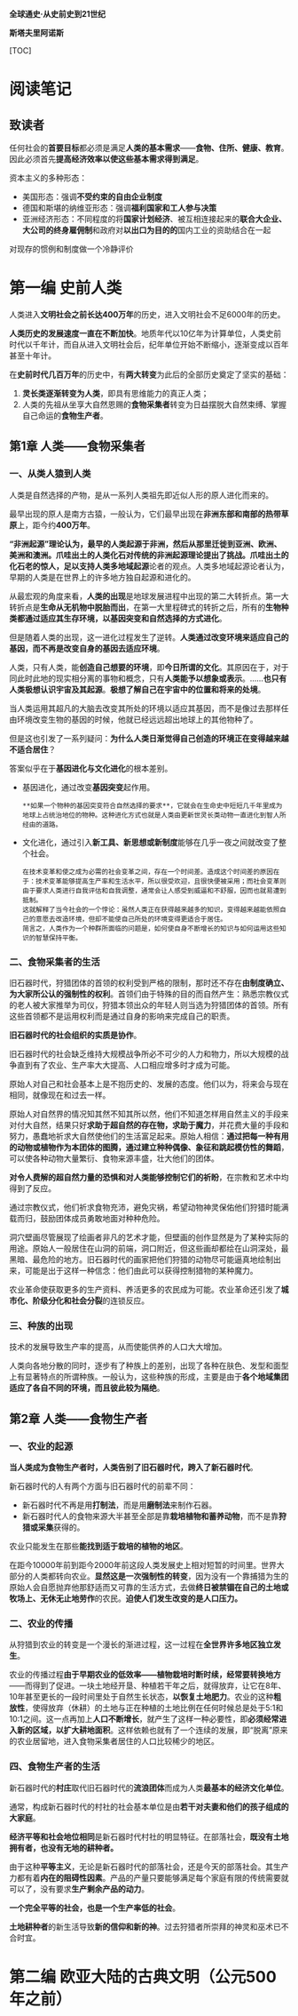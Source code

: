 **全球通史·从史前史到21世纪**

**斯塔夫里阿诺斯**

[TOC]

# 阅读笔记

## 致读者

任何社会的**首要目标**都必须是满足**人类的基本需求**——**食物、住所、健康、教育**。因此必须首先**提高经济效率以使这些基本需求得到满足**。

资本主义的多种形态：

- 美国形态：强调**不受约束的自由企业制度**
- 德国和斯堪的纳维亚形态：强调**福利国家和工人参与决策**
- 亚洲经济形态：不同程度的将**国家计划经济**、被互相连接起来的**联合大企业、大公司的终身雇佣制**和政府对**以出口为目的的**国内工业的资助结合在一起

对现存的惯例和制度做一个冷静评价

# 第一编 史前人类

人类进入**文明社会之前长达400万年**的历史，进入文明社会不足6000年的历史。

**人类历史的发展速度一直在不断加快**。地质年代以10亿年为计算单位，人类史前时代以千年计，而自从进入文明社会后，纪年单位开始不断缩小，逐渐变成以百年甚至十年计。

在**史前时代几百万年**的历史中，有**两大转变**为此后的全部历史奠定了坚实的基础：

1. **灵长类逐渐转变为人类**，即具有思维能力的真正人类；
2. 人类的先祖从坐享大自然恩赐的**食物采集者**转变为日益摆脱大自然束缚、掌握自己命运的**食物生产者**。

## 第1章 人类——食物采集者

### 一、从类人猿到人类

人类是自然选择的产物，是从一系列人类祖先即近似人形的原人进化而来的。

最早出现的原人是南方古猿，一般认为，它们最早出现在**非洲东部和南部的热带草原**上，距今约**400万年**。

**“非洲起源”**理论认为，最早的人类起源于非洲，然后从那里迁徙到亚洲、欧洲、美洲和澳洲。爪哇出土的人类化石对传统的非洲起源理论提出了挑战。爪哇出土的化石老的惊人，足以支持**人类多地域起源**论者的观点。人类多地域起源论者认为，早期的人类是在世界上的许多地方独自起源和进化的。



从最宏观的角度来看，**人类的出现**是地球发展进程中出现的第二大转折点。第一大转折点是**生命从无机物中脱胎而出**，在第一大里程碑式的转折之后，所有的**生物种类都通过适应其生存环境，以基因突变和自然选择的方式进化**。

但是随着人类的出现，这一进化过程发生了逆转。**人类通过改变环境来适应自己的基因，而不再是改变自身的基因去适应环境**。

人类，只有人类，能**创造自己想要的环境**，即**今日所谓的文化**。其原因在于，对于同此时此地的现实相分离的事物和概念，只有**人类能予以想象或表示**。……**也只有人类极想认识宇宙及其起源**。**极想了解自己在宇宙中的位置和将来的处境**。



当人类运用其超凡的大脑去改变其所处的环境以适应其基因，而不是像过去那样任由环境改变生物的基因的时候，他就已经远远超出地球上的其他物种了。

但是这也引发了一系列疑问：**为什么人类日渐觉得自己创造的环境正在变得越来越不适合居住**？

答案似乎在于**基因进化与文化进化**的根本差别。

- 基因进化，通过改变**基因突变**起作用。

  ```
  **如果一个物种的基因突变符合自然选择的要求**，它就会在生命史中短短几千年里成为地球上占统治地位的物种。这种进化方式也就是人类由更新世灵长类动物一直进化到智人所经由的道路。
  ```

- 文化进化，通过引入**新工具、新思想或新制度**能够在几乎一夜之间就改变了整个社会。

  ```
  在技术变革和使之成为必需的社会变革之间，存在一个时间差。造成这个时间差的原因在于：技术变革能够提高生产率和生活水平，所以很受欢迎，且很快便被采用；而社会变革则由于要求人类进行自我评估和自我调整，通常会让人感受到威逼和不舒服，因而也就易遭到抵制。
  这就解释了当今社会的一个悖论：虽然人类正在获得越来越多的知识，变得越来越能依照自己的意愿去改造环境，但却不能使自己所处的环境变得更适合于居住。
  简言之，人类作为一个种群所面临的问题是，如何使自身不断增长的知识与如何运用这些知识的智慧保持平衡。
  ```

### 二、食物采集者的生活

旧石器时代，狩猎团体的首领的权利受到严格的限制，那时还不存在**由制度确立、为大家所公认的强制性的权利**。首领们由于特殊的目的而自然产生：熟悉宗教仪式的老人被大家推举为司仪，狩猎本领出众的年轻人则当选为狩猎团体的首领。所有这些首领都不是运用权利而是通过自身的影响来完成自己的职责。

**旧石器时代的社会组织的实质是协作**。

旧石器时代的社会缺乏维持大规模战争所必不可少的人力和物力，所以大规模的战争直到有了农业、生产率大大提高、人口相应增多时才成为可能。

原始人对自己和社会基本上是不抱历史的、发展的态度。他们以为，将来会与现在相同，就像现在和过去一样。

原始人对自然界的情况知其然不知其所以然，他们不知道怎样用自然主义的手段来对付大自然，结果只好**求助于超自然的存在物，求助于魔力**，并花费大量的手段和努力，愚蠢地祈求大自然使他们的生活富足起来。原始人相信：**通过把每一种有用的动物或植物作为本团体的图腾，通过建立种种偶像、象征和跳起模仿性的舞蹈**，可以使各种动物大量繁衍、食物来源丰盛，壮大他们的团体。

**对令人费解的超自然力量的恐惧和对人类能够控制它们的祈盼**，在宗教和艺术中均得到了反应。

通过宗教仪式，他们祈求食物充沛，避免灾祸，希望动物神灵保佑他们狩猎时能满载而归，鼓励团体成员勇敢地面对种种危险。

洞穴壁画尽管展现了绘画者非凡的艺术才能，但壁画的创作显然是为了某种实际的用途。原始人一般居住在山洞的前端，洞口附近，但这些画却都绘在山洞深处，最黑暗、最危险的地方。旧石器时代的画家把他们狩猎的动物尽可能逼真地绘制出来，可能是出于这样一种信念：他们由此可以获得控制猎物的某种魔力。

农业革命使获取更多的生产资料、养活更多的农民成为可能。农业革命还引发了**城市化、阶级分化和社会分裂**的连锁反应。

### 三、种族的出现

技术的发展导致生产率的提高，从而使能供养的人口大大增加。

人类向各地分散的同时，逐步有了种族上的差别，出现了各种在肤色、发型和面型上有显著特点的所谓种族。一般认为，这些种族的形成，主要是由于**各个地域集团适应了各自不同的环境，而且彼此较为隔绝**。

## 第2章 人类——食物生产者

### 一、农业的起源

**当人类成为食物生产者时，人类告别了旧石器时代，跨入了新石器时代**。

新石器时代的人有两个方面与旧石器时代的前辈不同：

- 新石器时代不再是用**打制法**，而是用**磨制法**来制作石器。
- 新石器时代人的食物来源大半甚至全部是靠**栽培植物和蓄养动物**，而不是靠**狩猎或采集**获得的。

农业只能发生在那些**能找到适于栽培的植物的地区**。

在距今10000年前到距今2000年前这段人类发展史上相对短暂的时间里。世界大部分的人类都转向农业。**显然这是一次强制性的转变**，因为没有一个靠捕猎为生的原始人会自愿抛弃他那舒适而又可靠的生活方式，去做**终日被禁锢在自己的土地或牧场上、无休无止地劳作**的农民。**迫使人们发生改变的是人口压力。**

### 二、农业的传播

从狩猎到农业的转变是一个漫长的渐进过程，这一过程在**全世界许多地区独立发生**。

农业的传播过程**由于早期农业的低效率——植物栽培时断时续，经常要转换地方**——而得到了促进。一块土地经开垦、种植若干年之后，就得放弃，让它在8年、10年甚至更长的一段时间里处于自然生长状态，**以恢复土地肥力**。农业的这种**粗放性**，使得放弃（休耕）的土地与正在种植的土地比例在任何时候总是处于5:1和10:1之间。这一点再加上**人口不断增长**，就产生了这样一种必要性，即**必须经常进入新的区域，以扩大耕地面积**。这样依赖也就有了一个连续的发展，即“脱离”原来的农业居留地，进入食物采集者居住的人口比较稀少的地区。

### 四、食物生产者的生活

新石器时代的**村庄**取代旧石器时代的**流浪团体**而成为人类**最基本的经济文化单位**。

通常，构成新石器时代的村社的社会基本单位是由**若干对夫妻和他们的孩子组成的大家庭**。

**经济平等和社会地位相同**是新石器时代村社的明显特征。在部落社会，**既没有土地拥有者，也没有无地的耕种者。**

由于这种**平等主义**，无论是新石器时代的部落社会，还是今天的部落社会。其生产力都有着**内在的阻碍性因素**。产品的产量只要能够满足每个家庭有限的传统需要就可以了，没有要求**生产剩余产品的动力**。

**一个完全平等的社会，也是一个生产率低的社会**。

**土地耕种者**的新生活导致**新的信仰和新的神**。过去狩猎者所崇拜的神灵和巫术已不合时宜。



# 第二编 欧亚大陆的古典文明（公元500年之前）
